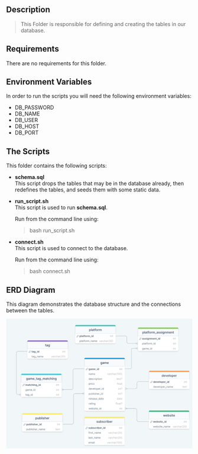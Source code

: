 ## Description

> This Folder is responsible for defining and creating the tables in our database.


## Requirements
There are no requirements for this folder.

## Environment Variables
In order to run the scripts you will need the following environment variables:

- DB_PASSWORD
- DB_NAME
- DB_USER
- DB_HOST
- DB_PORT

## The Scripts
This folder contains the following scripts:

- **schema.sql**  
This script drops the tables that may be in the database already, then redefines the tables, and seeds them with some static data.  
  
- **run_script.sh**  
This script is used to run **schema.sql**.  
  
  Run from the command line using: 
  >bash run_script.sh
  
- **connect.sh**  
This script is used to connect to the database.  
  
  Run from the command line using:
  >bash connect.sh

## ERD Diagram

This diagram demonstrates the database structure and the connections between the tables.

![ERD Diagram](<../diagrams/ERD diagram.png>)